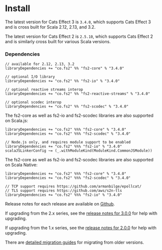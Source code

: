 # Install

The latest version for Cats Effect 3 is `3.4.0`, which supports Cats Effect 3 and is cross built for Scala 2.12, 2.13, and 3.2.

The latest version for Cats Effect 2 is `2.5.10`, which supports Cats Effect 2 and is similarly cross built for various Scala versions.

### Dependencies <!-- {docsify-ignore} -->

```
// available for 2.12, 2.13, 3.2
libraryDependencies += "co.fs2" %% "fs2-core" % "3.4.0"

// optional I/O library
libraryDependencies += "co.fs2" %% "fs2-io" % "3.4.0"

// optional reactive streams interop
libraryDependencies += "co.fs2" %% "fs2-reactive-streams" % "3.4.0"

// optional scodec interop
libraryDependencies += "co.fs2" %% "fs2-scodec" % "3.4.0"
```

The fs2-core as well as fs2-io and fs2-scodec libraries are also supported on Scala.js:

```
libraryDependencies += "co.fs2" %%% "fs2-core" % "3.4.0"
libraryDependencies += "co.fs2" %%% "fs2-scodec" % "3.4.0"

// Node.js only, and requires module support to be enabled
libraryDependencies += "co.fs2" %%% "fs2-io" % "3.4.0"
scalaJSLinkerConfig ~= (_.withModuleKind(ModuleKind.CommonJSModule)) 
```

The fs2-core as well as fs2-io and fs2-scodec libraries are also supported on Scala Native:
```
libraryDependencies += "co.fs2" %%% "fs2-core" % "3.4.0"
libraryDependencies += "co.fs2" %%% "fs2-scodec" % "3.4.0"

// TCP support requires https://github.com/armanbilge/epollcat/
// TLS support requires https://github.com/aws/s2n-tls
libraryDependencies += "co.fs2" %%% "fs2-io" % "3.4.0"
```

Release notes for each release are available on [Github](https://github.com/typelevel/fs2/releases/).

If upgrading from the 2.x series, see the [release notes for 3.0.0](https://github.com/typelevel/fs2/releases/tag/v3.0.0) for help with upgrading.

If upgrading from the 1.x series, see the [release notes for 2.0.0](https://github.com/typelevel/fs2/releases/tag/v2.0.0) for help with upgrading.

There are [detailed migration guides](https://github.com/typelevel/fs2/blob/main/docs/) for migrating from older versions.
